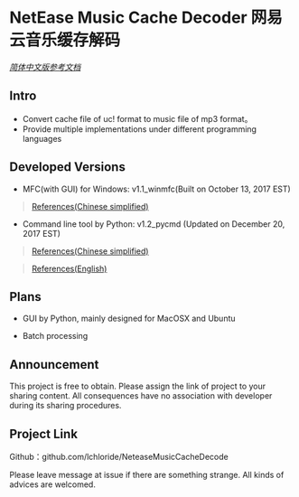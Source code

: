 # NetEase Music Cache Decoder 网易云音乐缓存解码

*[简体中文版参考文档](https://github.com/lchloride/NeteaseMusicCacheDecode/blob/master/readme.md)*

## Intro

- Convert cache file of uc! format to music file of mp3 format。
- Provide multiple implementations under different programming languages

## Developed Versions

- MFC(with GUI) for Windows: v1.1_winmfc(Built on October 13, 2017 EST)

> [References(Chinese simplified)](https://github.com/lchloride/NeteaseMusicCacheDecode/blob/master/gui/Windows_MFC/readme.txt)

- Command line tool by Python: v1.2_pycmd (Updated on December 20, 2017 EST)

> [References(Chinese simplified)](https://github.com/lchloride/NeteaseMusicCacheDecode/blob/master/cmd/Python/readme.md)

> [References(English)](https://github.com/lchloride/NeteaseMusicCacheDecode/blob/master/cmd/Python/readme_en.md)

## Plans

- GUI by Python, mainly designed for MacOSX and Ubuntu

- Batch processing

## Announcement
This project is free to obtain. Please assign the link of project to your sharing content.
All consequences have no association with developer during its sharing procedures.

## Project Link
Github：github.com/lchloride/NeteaseMusicCacheDecode

Please leave message at issue if there are something strange. All kinds of advices are welcomed.